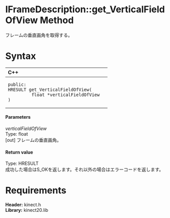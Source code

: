 IFrameDescription::get\_VerticalFieldOfView Method  
==================================================  

フレームの垂直画角を取得する。 <span id="syntaxSection"></span>

Syntax  
======  

<table>
<colgroup>
<col width="100%" />
</colgroup>
<thead>
<tr class="header">
<th align="left">C++</th>
</tr>
</thead>
<tbody>
<tr class="odd">
<td align="left"><pre><code>public:  
HRESULT get_VerticalFieldOfView(  
         float *verticalFieldOfView  
)</code></pre></td>
</tr>
</tbody>
</table>

<span id="ID4EG"></span>
#### Parameters  

*verticalFieldOfView*    
Type: float  
[out] フレームの垂直画角。  

<span id="ID4EP"></span>
#### Return value  

Type: HRESULT  
成功した場合はS\_OKを返します。それ以外の場合はエラーコードを返します。  

<span id="requirements"></span>

Requirements  
============  

**Header:** kinect.h  
**Library:** kinect20.lib  



<!--Please do not edit the data in the comment block below.-->
<!--
TOCTitle : get_VerticalFieldOfView Method
RLTitle : IFrameDescription::get_VerticalFieldOfView Method
KeywordK : get_VerticalFieldOfView method
KeywordK : IFrameDescription::get_VerticalFieldOfView method
KeywordF : IFrameDescription::get_VerticalFieldOfView
KeywordF : get_VerticalFieldOfView
KeywordF : Microsoft.Kinect.kinect.IFrameDescription.get_VerticalFieldOfView(float@)
KeywordA : M:Microsoft.Kinect.kinect.IFrameDescription.get_VerticalFieldOfView(float@)
AssetID : M:Microsoft.Kinect.kinect.IFrameDescription.get_VerticalFieldOfView(float@)
Locale : en-us
CommunityContent : 1
APIType : Managed
APILocation : 
APIName : Microsoft.Kinect.kinect.IFrameDescription::get_VerticalFieldOfView
TargetOS : Windows
TopicType : kbSyntax
DevLang : C++
DocSet : K4Wv2
ProjType : K4Wv2Proj
Technology : Kinect for Windows
Product : Kinect for Windows SDK v2
productversion : 20
-->
